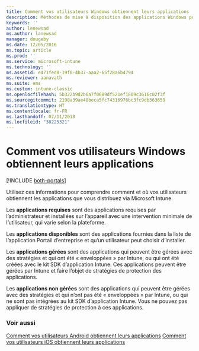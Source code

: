 ```yaml
---
title: Comment vos utilisateurs Windows obtiennent leurs applications
description: Méthodes de mise à disposition des applications Windows pour les utilisateurs
keywords: ''
author: lenewsad
ms.author: lanewsad
manager: dougeby
ms.date: 12/05/2016
ms.topic: article
ms.prod: ''
ms.service: microsoft-intune
ms.technology: ''
ms.assetid: e471fed8-19f0-4b37-aaa2-65f28a6b4794
ms.reviewer: aanavath
ms.suite: ems
ms.custom: intune-classic
ms.openlocfilehash: 5b322b9d2b6a7f0689df521ef1809c3616c02f3f
ms.sourcegitcommit: 2198a39ae48beca5fc74316976bc3fc9db363659
ms.translationtype: HT
ms.contentlocale: fr-FR
ms.lasthandoff: 07/11/2018
ms.locfileid: "38225321"
---
```

# <a name="how-your-windows-users-get-their-apps"></a>Comment vos utilisateurs Windows obtiennent leurs applications

[!INCLUDE [both-portals](./includes/note-for-both-portals.md)]

Utilisez ces informations pour comprendre comment et où vos utilisateurs obtiennent les applications que vous distribuez via Microsoft Intune.

Les **applications requises** sont des applications requises par l’administrateur et installées sur l’appareil avec une intervention minimale de l’utilisateur, qui varie selon la plateforme.

Les **applications disponibles** sont des applications fournies dans la liste de l’application Portail d’entreprise et qu’un utilisateur peut choisir d’installer.

Les **applications gérées** sont des applications qui peuvent être gérées avec des stratégies et qui ont été « enveloppées » par Intune, ou qui ont été créées avec le kit SDK d’application Intune. Ces applications peuvent être gérées par Intune et faire l’objet de stratégies de protection des applications.

Les **applications non gérées** sont des applications qui peuvent être gérées avec des stratégies et qui n’ont pas été « enveloppées » par Intune, ou qui ne sont pas intégrées au kit SDK d’application Intune. Vous ne pouvez pas appliquer de stratégies de protection à ces applications.

### <a name="see-also"></a>Voir aussi
[Comment vos utilisateurs Android obtiennent leurs applications](end-user-apps-android.md)
[Comment vos utilisateurs iOS obtiennent leurs applications](end-user-apps-android.md)
